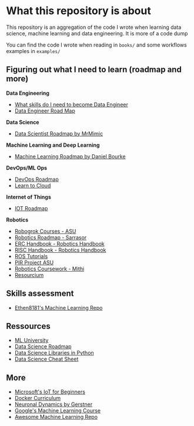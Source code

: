 # What this repository is about

This repository is an aggregation of the code I wrote when learning 
data science, machine learning and data engineering. It is more of a code dump

You can find the code I wrote when reading in ```books/``` and some workflows 
examples in ```examples/```


## Figuring out what I need to learn (roadmap and more)

**Data Engineering**

- [What skills do I need to become Data Engineer](https://dataengineering.wiki/FAQ/What+skills+do+I+need+to+become+a+Data+Engineer)
- [Data Engineer Road Map](https://github.com/datastacktv/data-engineer-roadmap)

**Data Science**
- [Data Scientist Roadmap by MrMimic](https://github.com/MrMimic/data-scientist-roadmap)


**Machine Learning and Deep Learning**

- [Machine Learning Roadmap by Daniel Bourke](https://github.com/mrdbourke/machine-learning-roadmap)

**DevOps/ML Ops**
- [DevOps Roadmap](https://roadmap.sh/devops)
- [Learn to Cloud](https://github.com/learntocloud/learn-to-cloud)

**Internet of Things**
- [IOT Roadmap](https://github.com/mahmoodfathy/IoT-Roadmap)

**Robotics**
- [Robogrok Courses - ASU](http://www.robogrok.com/)
- [Robotics Roadmap - Sarrasor](https://sarrasor.github.io/RoboticsRoadmap/)
- [ERC Handbook - Robotics Handbook](https://erc-bpgc.github.io/handbook/roadmap/)
- [RISC Handbook - Robotics Handbook](https://risc-iitbbs.github.io/risc-handbook/)
- [ROS Tutorials](http://wiki.ros.org/ROS/Tutorials)
- [PIR Project ASU](https://github.com/DaitTan/PIRProjects)
- [Robotics Coursework - Mithi](https://github.com/mithi/robotics-coursework)
- [Resourcium](https://resourcium.org/index.php/)


## Skills assessment

- [Ethen8181's Machine Learning Repo](https://github.com/ethen8181/machine-learning)

## Ressources

- [ML University](https://github.com/d0r1h/ML-University)
- [Data Science Roadmap](https://github.com/Moataz-Elmesmary/Data-Science-Roadmap)
- [Data Science Libraries in Python](https://github.com/r0f1/datascience)
- [Data Science Cheat Sheet](https://github.com/FavioVazquez/ds-cheatsheets)

## More

- [Microsoft's IoT for Beginners](https://github.com/microsoft/IoT-For-Beginners)
- [Docker Curriculum](https://github.com/prakhar1989/docker-curriculum)
- [Neuronal Dynamics by Gerstner](https://neuronaldynamics.epfl.ch/index.html)
- [Google's Machine Learning Course](https://developers.google.com/machine-learning)
- [Awesome Machine Learning Repo](https://github.com/josephmisiti/awesome-machine-learning)

